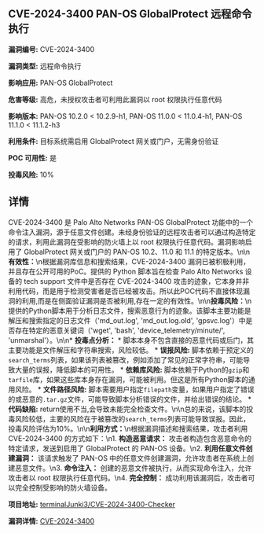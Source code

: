 ## CVE-2024-3400 PAN-OS GlobalProtect 远程命令执行

**漏洞编号:** CVE-2024-3400

**漏洞类型:** 远程命令执行

**影响应用:** PAN-OS GlobalProtect

**危害等级:** 高危，未授权攻击者可利用此漏洞以 root 权限执行任意代码

**影响版本:** PAN-OS 10.2.0 < 10.2.9-h1, PAN-OS 11.0.0 < 11.0.4-h1, PAN-OS 11.1.0 < 11.1.2-h3

**利用条件:** 目标系统需启用 GlobalProtect 网关或门户，无需身份验证

**POC 可用性:** 是

**投毒风险:** 10%

## 详情

CVE-2024-3400 是 Palo Alto Networks PAN-OS GlobalProtect 功能中的一个命令注入漏洞，源于任意文件创建。未经身份验证的远程攻击者可以通过构造特定的请求，利用此漏洞在受影响的防火墙上以 root 权限执行任意代码。漏洞影响启用了 GlobalProtect 网关或门户的 PAN-OS 10.2、11.0 和 11.1 的特定版本。\n\n**有效性：**\n根据漏洞库信息和搜索结果，CVE-2024-3400 漏洞已被积极利用，并且存在公开可用的PoC。提供的 Python 脚本旨在检查 Palo Alto Networks 设备的 tech support 文件中是否存在 CVE-2024-3400 攻击的迹象，它本身并非利用代码，而是用于检测受害者是否已经被攻击。所以此POC代码不直接体现漏洞的利用,而是在侧面验证漏洞是否被利用,存在一定的有效性。\n\n**投毒风险：**\n提供的Python脚本用于分析日志文件，搜索恶意行为的迹象。该脚本主要功能是解压和搜索指定的日志文件（'md_out.log', 'md_out.log.old', 'gpsvc.log'）中是否存在特定的恶意关键词（'wget', 'bash', 'device_telemetry/minute/', 'unmarshal'）。\n\n*   **投毒点分析：**
    * 脚本本身不包含直接的恶意代码或后门，其主要功能是文件解压和字符串搜索，风险较低。
    *  **误报风险:**  脚本依赖于预定义的`search_terms`列表，如果该列表被篡改，例如添加了常见的正常字符串，可能导致大量的误报，降低脚本的可用性。
    * **依赖库风险:** 脚本依赖于Python的`gzip`和`tarfile`库，如果这些库本身存在漏洞，可能被利用。但这是所有Python脚本的通用风险。
    * **文件路径风险:** 脚本需要用户指定`filepath`变量，如果用户指定了错误的或恶意的`.tar.gz`文件，可能导致脚本分析错误的文件，并给出错误的结论。
    * **代码缺陷:** return使用不当,会导致未能完全检查文件。\n\n总的来说，该脚本的投毒风险较低，主要的风险在于被篡改的`search_terms`列表可能导致误报。因此，投毒风险评估为10%。\n\n**利用方式：**\n根据漏洞描述和搜索结果，攻击者利用 CVE-2024-3400 的方式如下：\n1.  **构造恶意请求：**  攻击者构造包含恶意命令的特定请求，发送到启用了 GlobalProtect 的 PAN-OS 设备。\n2.  **利用任意文件创建漏洞：**  该请求触发了 PAN-OS 中的任意文件创建漏洞，允许攻击者在系统上创建恶意文件。\n3.  **命令注入：**  创建的恶意文件被执行，从而实现命令注入，允许攻击者以 root 权限执行任意代码。\n4.  **完全控制：**  成功利用该漏洞后，攻击者可以完全控制受影响的防火墙设备。

**项目地址:** [terminalJunki3/CVE-2024-3400-Checker](https://github.com/terminalJunki3/CVE-2024-3400-Checker)

**漏洞详情:** [CVE-2024-3400](https://nvd.nist.gov/vuln/detail/CVE-2024-3400)